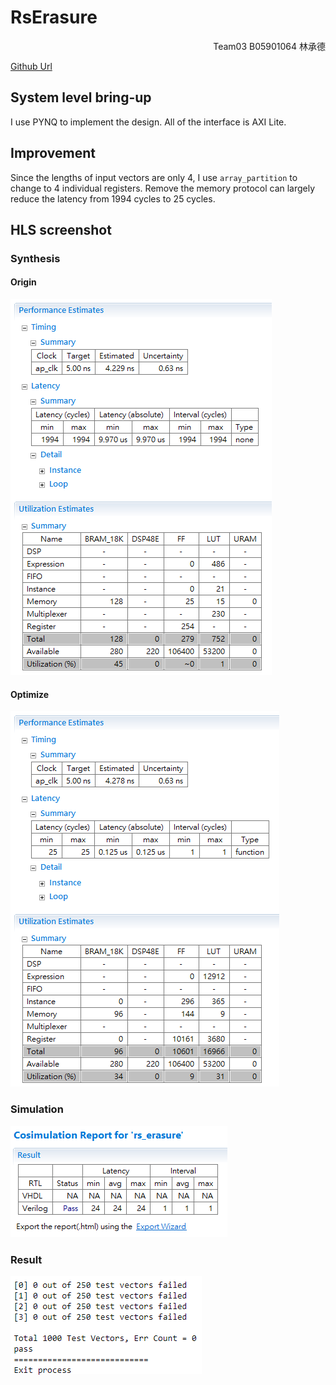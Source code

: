 # RsErasure
<p align='right'>Team03 B05901064 林承德</p>

[Github Url](https://github.com/whoami90506/MSoC-Self-Paced/tree/master/rsErasure)

## System level bring-up
I use PYNQ to implement the design. All of the interface is AXI Lite.

## Improvement
Since the lengths of input vectors are only 4, I use `array_partition` to change to 4 individual registers. Remove the memory protocol can largely reduce the latency from 1994 cycles to 25 cycles.

## HLS screenshot

### Synthesis
#### Origin
![](https://github.com/whoami90506/MSoC-Self-Paced/raw/master/rsErasure/image/summary_origin.png)

#### Optimize
![](https://github.com/whoami90506/MSoC-Self-Paced/raw/master/rsErasure/image/summary_opt.png)

### Simulation
![](https://github.com/whoami90506/MSoC-Self-Paced/raw/master/rsErasure/image/cosim.png)

### Result
![](https://github.com/whoami90506/MSoC-Self-Paced/raw/master/rsErasure/image/result.png)
